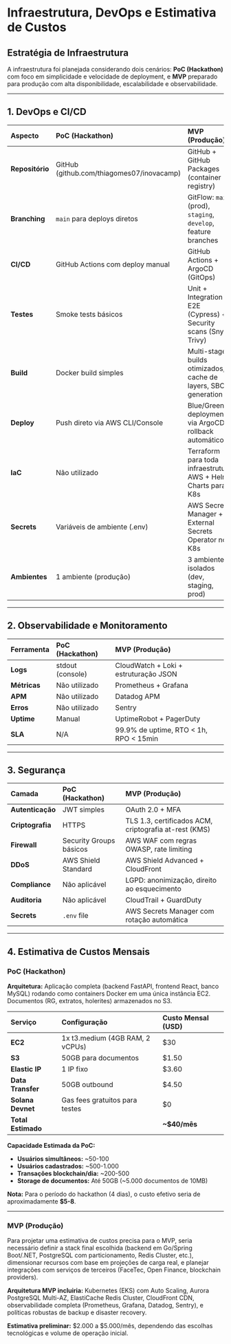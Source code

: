 # Infraestrutura, DevOps e Estimativa de Custos

## Estratégia de Infraestrutura

A infraestrutura foi planejada considerando dois cenários: **PoC (Hackathon)** com foco em simplicidade e velocidade de deployment, e **MVP** preparado para produção com alta disponibilidade, escalabilidade e observabilidade.

---

## 1. DevOps e CI/CD

| Aspecto | PoC (Hackathon) | MVP (Produção) |
| :--- | :--- | :--- |
| **Repositório** | GitHub (github.com/thiagomes07/inovacamp) | GitHub + GitHub Packages (container registry) |
| **Branching** | `main` para deploys diretos | GitFlow: `main` (prod), `staging`, `develop`, feature branches |
| **CI/CD** | GitHub Actions com deploy manual | GitHub Actions + ArgoCD (GitOps) |
| **Testes** | Smoke tests básicos | Unit + Integration + E2E (Cypress) + Security scans (Snyk, Trivy) |
| **Build** | Docker build simples | Multi-stage builds otimizados, cache de layers, SBOM generation |
| **Deploy** | Push direto via AWS CLI/Console | Blue/Green deployments via ArgoCD, rollback automático |
| **IaC** | Não utilizado | Terraform para toda infraestrutura AWS + Helm Charts para K8s |
| **Secrets** | Variáveis de ambiente (.env) | AWS Secrets Manager + External Secrets Operator no K8s |
| **Ambientes** | 1 ambiente (produção) | 3 ambientes isolados (dev, staging, prod) |

---

## 2. Observabilidade e Monitoramento

| Ferramenta | PoC (Hackathon) | MVP (Produção) |
| :--- | :--- | :--- |
| **Logs** | stdout (console) | CloudWatch + Loki + estruturação JSON |
| **Métricas** | Não utilizado | Prometheus + Grafana |
| **APM** | Não utilizado | Datadog APM |
| **Erros** | Não utilizado | Sentry |
| **Uptime** | Manual | UptimeRobot + PagerDuty |
| **SLA** | N/A | 99.9% de uptime, RTO < 1h, RPO < 15min |

---

## 3. Segurança

| Camada | PoC (Hackathon) | MVP (Produção) |
| :--- | :--- | :--- |
| **Autenticação** | JWT simples | OAuth 2.0 + MFA |
| **Criptografia** | HTTPS | TLS 1.3, certificados ACM, criptografia at-rest (KMS) |
| **Firewall** | Security Groups básicos | AWS WAF com regras OWASP, rate limiting |
| **DDoS** | AWS Shield Standard | AWS Shield Advanced + CloudFront |
| **Compliance** | Não aplicável | LGPD: anonimização, direito ao esquecimento |
| **Auditoria** | Não aplicável | CloudTrail + GuardDuty |
| **Secrets** | `.env` file | AWS Secrets Manager com rotação automática |

---

## 4. Estimativa de Custos Mensais

### PoC (Hackathon)

**Arquitetura:** Aplicação completa (backend FastAPI, frontend React, banco MySQL) rodando como containers Docker em uma única instância EC2. Documentos (RG, extratos, holerites) armazenados no S3.

| Serviço | Configuração | Custo Mensal (USD) |
| :--- | :--- | :--- |
| **EC2** | 1x t3.medium (4GB RAM, 2 vCPUs) | $30 |
| **S3** | 50GB para documentos | $1.50 |
| **Elastic IP** | 1 IP fixo | $3.60 |
| **Data Transfer** | 50GB outbound | $4.50 |
| **Solana Devnet** | Gas fees gratuitos para testes | $0 |
| **Total Estimado** | | **~$40/mês** |

**Capacidade Estimada da PoC:**
- **Usuários simultâneos:** ~50-100
- **Usuários cadastrados:** ~500-1.000
- **Transações blockchain/dia:** ~200-500
- **Storage de documentos:** Até 50GB (~5.000 documentos de 10MB)

**Nota:** Para o período do hackathon (4 dias), o custo efetivo seria de aproximadamente **$5-8**.

---

### MVP (Produção)

Para projetar uma estimativa de custos precisa para o MVP, seria necessário definir a stack final escolhida (backend em Go/Spring Boot/.NET, PostgreSQL com particionamento, Redis Cluster, etc.), dimensionar recursos com base em projeções de carga real, e planejar integrações com serviços de terceiros (FaceTec, Open Finance, blockchain providers).

**Arquitetura MVP incluiria:** Kubernetes (EKS) com Auto Scaling, Aurora PostgreSQL Multi-AZ, ElastiCache Redis Cluster, CloudFront CDN, observabilidade completa (Prometheus, Grafana, Datadog, Sentry), e políticas robustas de backup e disaster recovery.

**Estimativa preliminar:** $2.000 a $5.000/mês, dependendo das escolhas tecnológicas e volume de operação inicial.